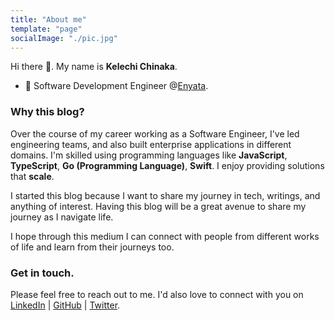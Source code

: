 ```yaml
---
title: "About me"
template: "page"
socialImage: "./pic.jpg"
---
```


Hi there 👋. My name is **Kelechi Chinaka**.

- 💼 Software Development Engineer @[Enyata](https://enyata.com/).

### Why this blog?
Over the course of my career working as a Software Engineer, I've led engineering teams, and also built enterprise applications in different domains. I'm skilled using programming languages like **JavaScript**, **TypeScript**, **Go (Programming Language)**, **Swift**. I enjoy providing solutions that **scale**.

I started this blog because I want to share my journey in tech, writings, and anything of interest. Having this blog will be a great avenue to share my journey as I navigate life.

I hope through this medium I can connect with people from different works of life and learn from their journeys too.

### Get in touch.

Please feel free to reach out to me. I'd also love to connect with you on [LinkedIn](https://www.linkedin.com/in/kelechichinaka/) | [GitHub](https://github.com/kapbyte) | [Twitter](https://twitter.com/kapbyte).
